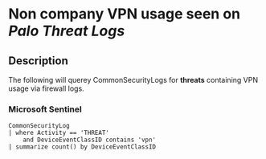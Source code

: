 # Non company VPN usage seen on ***Palo Threat Logs***

## Description

The following will querey CommonSecurityLogs for **threats** containing VPN usage via firewall logs.

### Microsoft Sentinel
```
CommonSecurityLog
| where Activity == 'THREAT'
    and DeviceEventClassID contains 'vpn'
| summarize count() by DeviceEventClassID
```
